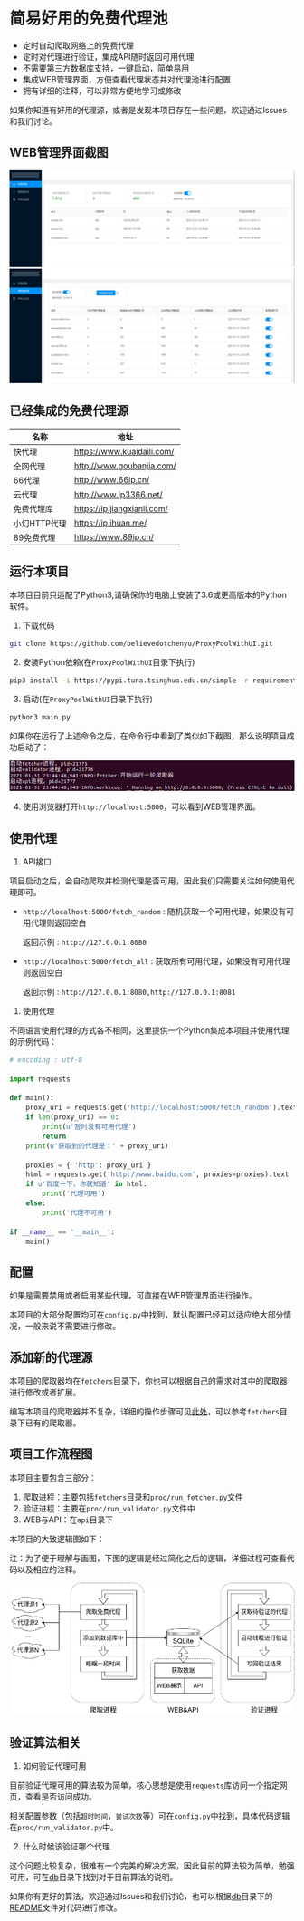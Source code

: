 # 简易好用的免费代理池

* 定时自动爬取网络上的免费代理
* 定时对代理进行验证，集成API随时返回可用代理
* 不需要第三方数据库支持，一键启动，简单易用
* 集成WEB管理界面，方便查看代理状态并对代理池进行配置
* 拥有详细的注释，可以非常方便地学习或修改

如果你知道有好用的代理源，或者是发现本项目存在一些问题，欢迎通过Issues和我们讨论。

## WEB管理界面截图

![screenshot1](docs/screenshot1.png)
![screenshot2](docs/screenshot2.png)

## 已经集成的免费代理源

| 名称         | 地址                        |
|--------------|-----------------------------|
| 快代理       | https://www.kuaidaili.com/  |
| 全网代理     | http://www.goubanjia.com/   |
| 66代理       | http://www.66ip.cn/         |
| 云代理       | http://www.ip3366.net/      |
| 免费代理库   | https://ip.jiangxianli.com/ |
| 小幻HTTP代理 | https://ip.ihuan.me/        |
| 89免费代理   | https://www.89ip.cn/        |

## 运行本项目

本项目目前只适配了Python3,请确保你的电脑上安装了3.6或更高版本的Python软件。

1. 下载代码

```bash
git clone https://github.com/believedotchenyu/ProxyPoolWithUI.git
```

2. 安装Python依赖(在`ProxyPoolWithUI`目录下执行)

```bash
pip3 install -i https://pypi.tuna.tsinghua.edu.cn/simple -r requirements.txt
```

3. 启动(在`ProxyPoolWithUI`目录下执行)

```bash
python3 main.py
```

如果你在运行了上述命令之后，在命令行中看到了类似如下截图，那么说明项目成功启动了：

![term](docs/term.png)

4. 使用浏览器打开`http://localhost:5000`，可以看到WEB管理界面。

## 使用代理

1. API接口

项目启动之后，会自动爬取并检测代理是否可用，因此我们只需要关注如何使用代理即可。

* `http://localhost:5000/fetch_random` : 随机获取一个可用代理，如果没有可用代理则返回空白
  
  返回示例 : `http://127.0.0.1:8080`

* `http://localhost:5000/fetch_all` : 获取所有可用代理，如果没有可用代理则返回空白
  
  返回示例 : `http://127.0.0.1:8080,http://127.0.0.1:8081`

1. 使用代理

不同语言使用代理的方式各不相同，这里提供一个Python集成本项目并使用代理的示例代码：

```python
# encoding : utf-8

import requests

def main():
    proxy_uri = requests.get('http://localhost:5000/fetch_random').text
    if len(proxy_uri) == 0:
        print(u'暂时没有可用代理')
        return
    print(u'获取到的代理是：' + proxy_uri)
    
    proxies = { 'http': proxy_uri }
    html = requests.get('http://www.baidu.com', proxies=proxies).text
    if u'百度一下，你就知道' in html:
        print('代理可用')
    else:
        print('代理不可用')

if __name__ == '__main__':
    main()
```

## 配置

如果是需要禁用或者启用某些代理，可直接在WEB管理界面进行操作。

本项目的大部分配置均可在`config.py`中找到，默认配置已经可以适应绝大部分情况，一般来说不需要进行修改。

## 添加新的代理源

本项目的爬取器均在`fetchers`目录下，你也可以根据自己的需求对其中的爬取器进行修改或者扩展。

编写本项目的爬取器并不复杂，详细的操作步骤可见[此处](fetchers/)，可以参考`fetchers`目录下已有的爬取器。

## 项目工作流程图

本项目主要包含三部分：

1. 爬取进程：主要包括`fetchers`目录和`proc/run_fetcher.py`文件
2. 验证进程：主要在`proc/run_validator.py`文件中
3. WEB与API：在`api`目录下

本项目的大致逻辑图如下：

注：为了便于理解与画图，下图的逻辑是经过简化之后的逻辑，详细过程可查看代码以及相应的注释。

![workflow](docs/workflow.png)

## 验证算法相关

1. 如何验证代理可用

目前验证代理可用的算法较为简单，核心思想是使用`requests`库访问一个指定网页，查看是否访问成功。

相关配置参数（包括`超时时间`，`尝试次数`等）可在`config.py`中找到，具体代码逻辑在`proc/run_validator.py`中。

2. 什么时候该验证哪个代理

这个问题比较复杂，很难有一个完美的解决方案，因此目前的算法较为简单，勉强可用，可在[db](db)目录下找到对于目前算法的说明。

如果你有更好的算法，欢迎通过Issues和我们讨论，也可以根据[db](db)目录下的[README](db/README.md)文件对代码进行修改。
